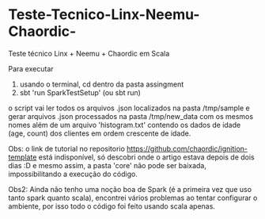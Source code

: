 # Teste-Tecnico-Linx-Neemu-Chaordic-
Teste técnico  Linx + Neemu + Chaordic  em Scala

Para executar
1. usando o terminal, cd dentro da pasta assingment
2. sbt 'run SparkTestSetup' (ou sbt run)

o script vai ler todos os arquivos .json localizados
na pasta /tmp/sample e gerar arquivos .json processados
na pasta /tmp/new_data com os mesmos nomes
além de um arquivo 'histogram.txt' contendo os dados 
de idade (age, count) dos clientes em ordem crescente de idade.


Obs: o link de tutorial no repositorio https://github.com/chaordic/ignition-template
está indisponível, só descobri onde o artigo estava depois de dois dias :D e mesmo assim,
a pasta 'core' não pode ser baixada, impossibilitando a execução do código.

Obs2: Ainda não tenho uma noção boa de Spark (é a primeira vez que uso tanto spark quanto
scala), encontrei vários problemas ao tentar configurar o ambiente, por isso todo o código foi feito usando scala apenas.


